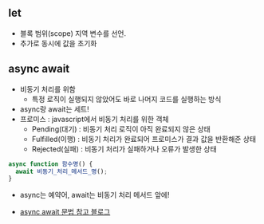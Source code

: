 ## let

* 블록 범위(scope) 지역 변수를 선언. 
* 추가로 동시에 값을 초기화

## async await

* 비동기 처리를 위함
    * 특정 로직이 실행되지 않았어도 바로 나머지 코드를 실행하는 방식
* async랑 await는 세트!
* 프로미스 : javascript에서 비동기 처리를 위한 객체
    * Pending(대기) : 비동기 처리 로직이 아직 완료되지 않은 상태
    * Fulfilled(이행) : 비동기 처리가 완료되어 프로미스가 결과 값을 반환해준 상태
    * Rejected(실패) : 비동기 처리가 실패하거나 오류가 발생한 상태

```javascript
async function 함수명() {
  await 비동기_처리_메서드_명();
}

```

* async는 예약어, await는 비동기 처리 메서드 앞에!

* [async await 문법 참고 블로그](https://joshua1988.github.io/web-development/javascript/js-async-await/)
